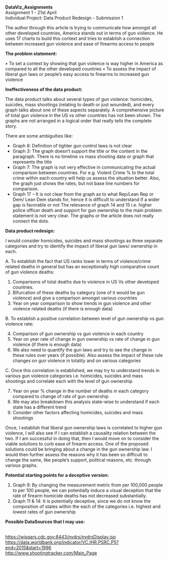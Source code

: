 <br>**DataViz_Assignments**
<br>Assignment 1 - 21st April
<br>Individual Project: Data Product Redesign - Submission 1

The author through this article is trying to communicate how amongst all other developed countries, America stands out in terms of gun violence. He uses 17 charts to build this context and tries to establish a connection between increased gun violence and ease of firearms access to people

**The problem statement:**

•	To set a context by showing that gun violence is way higher in America as compared to all the other developed countries
•	To assess the impact of liberal gun laws or people’s easy access to firearms to increased gun violence

**Ineffectiveness of the data product:**

The data product talks about several types of gun violence: homicides, suicides, mass shootings (relating to death or just wounded), and every graph talks about one of these aspects separately. A comprehensive picture of total gun violence in the US vs other countries has not been shown.
The graphs are not arranged in a logical order that really tells the complete story.

There are some ambiguities like:
-	Graph 8: Definition of tighter gun control laws is not clear
-	Graph 3: The graph doesn’t support the title or the content in the paragraph. There is no timeline vs mass shooting data or graph that represents the title
-	Graph 7: The graph is not very effective in communicating the actual comparison between countries. For e.g. Violent Crime % to the total crime within each country will help us assess the situation better. 
Also, the graph just shows the rates, but not base line numbers for comparison.
-	Graph 17 – It is not clear from the graph as to what Rep/Lean Rep or Dem/ Lean Dem stands for, hence it is difficult to understand if a wider gap is favorable or not
The relevance of graph 14 and 15 i.e. higher police officer death and support for gun ownership to the main problem statement is not very clear. The graphs or the article does not really connect the dots.

**Data product redesign:**

I would consider homicides, suicides and mass shootings as three separate categories and try to identify the impact of liberal gun laws/ ownership in each.

A.	To establish the fact that US ranks lower in terms of violence/crime related deaths in general but has an exceptionally high comparative count of gun violence deaths:

1.	Comparisons of total deaths due to violence in US Vs other developed countries. 
2.	Bifurcation of these deaths by category (one of it would be gun violence) and give a comparison amongst various countries
3.	Year on year comparison to show trends in gun violence and other violence related deaths (if there is enough data)


B.	To establish a positive correlation between level of gun ownership vs gun violence rate:

4.	Comparison of gun ownership vs gun violence in each country
5.	Year on year rate of change in gun ownership vs rate of change in gun violence (if there is enough data)
6.	We also need to quantify the gun laws and try to see the change in these rules over years (if possible). Also assess the impact of these rule changes on gun violence in totality and on various categories

C.	Once this correlation is established, we may try to understand trends in various gun violence categories i.e. homicides, suicides and mass shootings and correlate each with the level of gun ownership

7.	Year on year % change in the number of deaths in each category compared to change of rate of gun ownership
8.	We may also breakdown this analysis state-wise to understand if each state has a different trend
9.	Consider other factors affecting homicides, suicides and mass shootings

Once, I establish that liberal gun ownership laws is correlated to higher gun violence, I will also see if I can establish a causality relation between the two. If I am successful in doing that, then I would move on to consider the viable solutions to curb ease of firearm access. One of the proposed solutions could be bringing about a change in the gun ownership law. I would then further assess the reasons why it has been so difficult to change the same, like people’s support, political reasons, etc. through various graphs.

**Potential starting points for a deceptive version:**

1.	Graph 9: By changing the measurement metric from per 100,000 people to per 100 people, we can potentially induce a visual deception that the rate of firearm homicide deaths has not decreased substantially.
2.	Graph 11 & 14: It is potentially deceptive, since we do not know the composition of states within the each of the categories i.e. highest and lowest rates of gun ownership 

**Possible DataSources that I may use:**

<br> https://wisqars.cdc.gov:8443/nvdrs/nvdrsDisplay.jsp
<br> https://data.worldbank.org/indicator/VC.IHR.PSRC.P5?end=2015&start=1996
<br> http://www.shootingtracker.com/Main_Page

